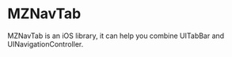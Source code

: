 # MZNavTab
MZNavTab is an iOS library, it can help you combine UITabBar and UINavigationController.
